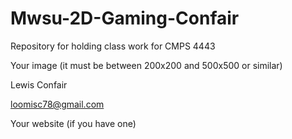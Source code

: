 # Mwsu-2D-Gaming-Confair
Repository for holding class work for CMPS 4443

Your image (it must be between 200x200 and 500x500 or similar)

Lewis Confair

loomisc78@gmail.com

Your website (if you have one)
